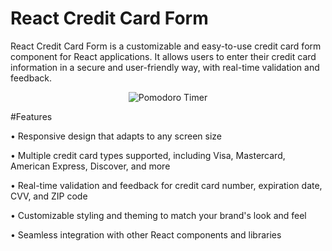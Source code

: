 # React Credit Card Form

React Credit Card Form is a customizable and easy-to-use credit card form component for React applications. It allows users to enter their credit card information in a secure and user-friendly way, with real-time validation and feedback.

<p align="center">
<img src="./PomodoroTimer.gif" alt="Pomodoro Timer">
</p>

#Features

• Responsive design that adapts to any screen size

• Multiple credit card types supported, including Visa, Mastercard, American Express, Discover, and more

• Real-time validation and feedback for credit card number, expiration date, CVV, and ZIP code

• Customizable styling and theming to match your brand's look and feel

• Seamless integration with other React components and libraries
